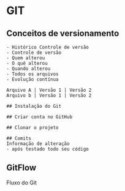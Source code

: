 
#   GIT
##  Conceitos de versionamento
    - Histórico Controle de versão
    - Controle de versão
    - Quem alterou 
    - O quê alterou
    - Quando alterou
    - Todos os arquivos
    - Evolução contínua

    Arquivo A | Versão 1 | Versão 2
    Arquivo b | Versão 1 | Versão 2

    ## Instalação do Git
    
    ## Criar conta no GitHub
    
    ## Clonar o projeto
   
    ## Comits
    Informação de alteração
    - após testado todo seu código

## GitFlow
Fluxo do Git